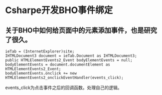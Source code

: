 # Csharpe开发BHO事件绑定

## 关于BHO中如何给页面中的元素添加事件，也是研究了很久。

```
ieTab = (InternetExplorer)site;
IHTMLDocument3 document = ieTab.Document as IHTMLDocument3;
public HTMLElementEvents2_Event bodyElementEvents = null;
bodyElementEvents = document.documentElement as HTMLElementEvents2_Event;
bodyElementEvents.onclick += new HTMLElementEvents2_onclickEventHandler(events_click);
```
events_click为点击事件之后的回调函数。处理自己的逻辑。
